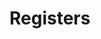 # Registers

<!-- BEGIN CMDGEN util/regtool.py -d ./hw/top_earlgrey/ip_autogen/pinmux/data/pinmux.hjson -->
<!-- END CMDGEN -->
